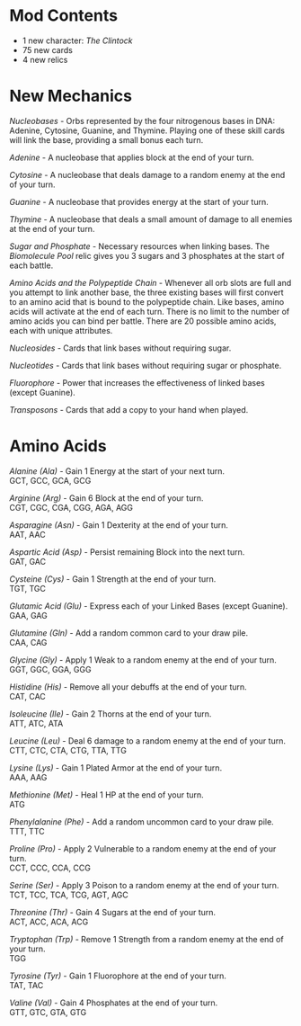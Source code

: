 # Mod Contents

- 1 new character: *The Clintock*
- 75 new cards
- 4 new relics

# New Mechanics

*Nucleobases* - Orbs represented by the four nitrogenous bases in DNA: Adenine, Cytosine, Guanine, and Thymine. Playing one of these skill cards will link the base, providing a small bonus each turn.

*Adenine* - A nucleobase that applies block at the end of your turn.

*Cytosine* - A nucleobase that deals damage to a random enemy at the end of your turn.

*Guanine* - A nucleobase that provides energy at the start of your turn.

*Thymine* - A nucleobase that deals a small amount of damage to all enemies at the end of your turn.

*Sugar and Phosphate* - Necessary resources when linking bases. The *Biomolecule Pool* relic gives you 3 sugars and 3 phosphates at the start of each battle.

*Amino Acids and the Polypeptide Chain* - Whenever all orb slots are full and you attempt to link another base, the three existing bases will first convert to an amino acid that is bound to the polypeptide chain. Like bases, amino acids will activate at the end of each turn. There is no limit to the number of amino acids you can bind per battle. There are 20 possible amino acids, each with unique attributes.

*Nucleosides* - Cards that link bases without requiring sugar.

*Nucleotides* - Cards that link bases without requiring sugar or phosphate.

*Fluorophore* - Power that increases the effectiveness of linked bases (except Guanine).

*Transposons* - Cards that add a copy to your hand when played.

# Amino Acids

*Alanine (Ala)* - Gain 1 Energy at the start of your next turn.<br/>GCT, GCC, GCA, GCG

*Arginine (Arg)* - Gain 6 Block at the end of your turn.<br/>CGT, CGC, CGA, CGG, AGA, AGG

*Asparagine (Asn)* - Gain 1 Dexterity at the end of your turn.<br/>AAT, AAC

*Aspartic Acid (Asp)* - Persist remaining Block into the next turn.<br/>GAT, GAC

*Cysteine (Cys)* - Gain 1 Strength at the end of your turn.<br/>TGT, TGC

*Glutamic Acid (Glu)* - Express each of your Linked Bases (except Guanine).<br/>GAA, GAG

*Glutamine (Gln)* - Add a random common card to your draw pile.<br/>CAA, CAG

*Glycine (Gly)* - Apply 1 Weak to a random enemy at the end of your turn.<br/>GGT, GGC, GGA, GGG

*Histidine (His)* - Remove all your debuffs at the end of your turn.<br/>CAT, CAC

*Isoleucine (Ile)* - Gain 2 Thorns at the end of your turn.<br/>ATT, ATC, ATA

*Leucine (Leu)* - Deal 6 damage to a random enemy at the end of your turn.<br/>CTT, CTC, CTA, CTG, TTA, TTG

*Lysine (Lys)* - Gain 1 Plated Armor at the end of your turn.<br/>AAA, AAG

*Methionine (Met)* - Heal 1 HP at the end of your turn.<br/>ATG

*Phenylalanine (Phe)* - Add a random uncommon card to your draw pile.<br/>TTT, TTC

*Proline (Pro)* - Apply 2 Vulnerable to a random enemy at the end of your turn.<br/>CCT, CCC, CCA, CCG

*Serine (Ser)* - Apply 3 Poison to a random enemy at the end of your turn.<br/>TCT, TCC, TCA, TCG, AGT, AGC

*Threonine (Thr)* - Gain 4 Sugars at the end of your turn.<br/>ACT, ACC, ACA, ACG

*Tryptophan (Trp)* - Remove 1 Strength from a random enemy at the end of your turn.<br/>TGG

*Tyrosine (Tyr)* - Gain 1 Fluorophore at the end of your turn.<br/>TAT, TAC

*Valine (Val)* - Gain 4 Phosphates at the end of your turn.<br/>GTT, GTC, GTA, GTG

